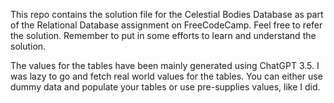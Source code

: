 This repo contains the solution file for the Celestial Bodies Database as part of the Relational Database assignment on FreeCodeCamp. 
Feel free to refer the solution. Remember to put in some efforts to learn and understand the solution. 

The values for the tables have been mainly generated using ChatGPT 3.5. I was lazy to go and fetch real world values for the tables.
You can either use dummy data and populate your tables or use pre-supplies values, like I did.


